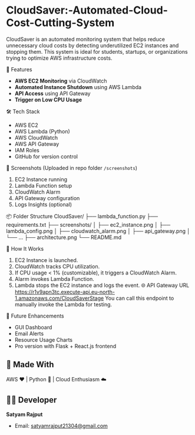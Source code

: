 # CloudSaver:-Automated-Cloud-Cost-Cutting-System

CloudSaver is an automated monitoring system that helps reduce unnecessary cloud costs by detecting underutilized EC2 instances and stopping them. This system is ideal for students, startups, or organizations trying to optimize AWS infrastructure costs.

🚀 Features
- **AWS EC2 Monitoring** via CloudWatch
- **Automated Instance Shutdown** using AWS Lambda
- **API Access** using API Gateway
- **Trigger on Low CPU Usage**

🛠️ Tech Stack
- AWS EC2
- AWS Lambda (Python)
- AWS CloudWatch
- AWS API Gateway
- IAM Roles
- GitHub for version control
 
📸 Screenshots (Uploaded in repo folder `/screenshots`)
1. EC2 Instance running
2. Lambda Function setup
3. CloudWatch Alarm
4. API Gateway configuration
5. Logs Insights (optional)


📦 Folder Structure
CloudSaver/
├── lambda_function.py
├── requirements.txt
├── screenshots/
│   ├── ec2_instance.png
│   ├── lambda_config.png
│   ├── cloudwatch_alarm.png
│   ├── api_gateway.png
│   └── ...
├── architecture.png
└── README.md

📌 How It Works
1. EC2 Instance is launched.
2. CloudWatch tracks CPU utilization.
3. If CPU usage < 1% (customizable), it triggers a CloudWatch Alarm.
4. Alarm invokes Lambda Function.
5. Lambda stops the EC2 instance and logs the event.
🌐 API Gateway URL
https://r1v9apn3tc.execute-api.eu-north-1.amazonaws.com/CloudSaverStage
You can call this endpoint to manually invoke the Lambda for testing.

🧠 Future Enhancements
- GUI Dashboard
- Email Alerts
- Resource Usage Charts
- Pro version with Flask + React.js frontend

## 🙌 Made With
AWS ❤️ | Python 🐍 | Cloud Enthusiasm ☁️

## 👨‍💻 Developer
**Satyam Rajput**
- Email: satyamrajput21304@gmail.com


